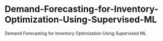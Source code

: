# Demand-Forecasting-for-Inventory-Optimization-Using-Supervised-ML
Demand Forecasting for Inventory Optimization Using Supervised ML
